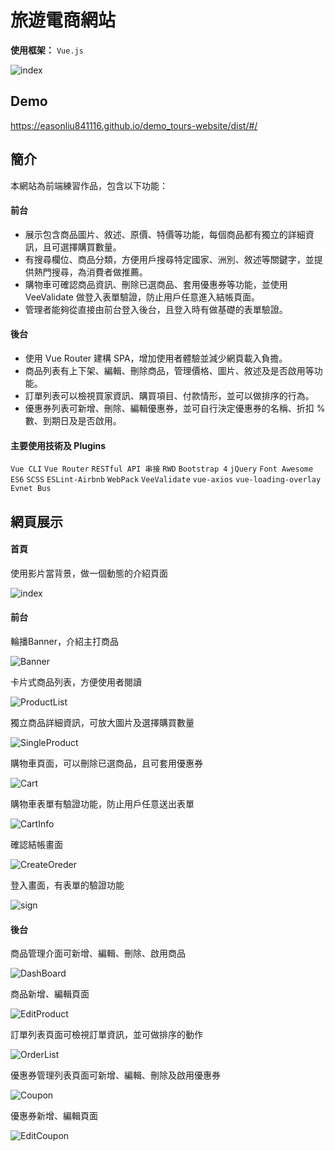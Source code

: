 # 旅遊電商網站

**使用框架：** `Vue.js`

![index](https://i.imgur.com/hufXuVi.png "index")

## Demo

<https://easonliu841116.github.io/demo_tours-website/dist/#/>

## 簡介

本網站為前端練習作品，包含以下功能：

#### 前台

* 展示包含商品圖片、敘述、原價、特價等功能，每個商品都有獨立的詳細資訊，且可選擇購買數量。
* 有搜尋欄位、商品分類，方便用戶搜尋特定國家、洲別、敘述等關鍵字，並提供熱門搜尋，為消費者做推薦。
* 購物車可確認商品資訊、刪除已選商品、套用優惠券等功能，並使用 VeeValidate 做登入表單驗證，防止用戶任意進入結帳頁面。
* 管理者能夠從直接由前台登入後台，且登入時有做基礎的表單驗證。

#### 後台

* 使用 Vue Router 建構 SPA，增加使用者體驗並減少網頁載入負擔。
* 商品列表有上下架、編輯、刪除商品，管理價格、圖片、敘述及是否啟用等功能。
* 訂單列表可以檢視買家資訊、購買項目、付款情形，並可以做排序的行為。
* 優惠券列表可新增、刪除、編輯優惠券，並可自行決定優惠券的名稱、折扣 % 數、到期日及是否啟用。

#### 主要使用技術及 Plugins

 `Vue CLI`  `Vue Router`  `RESTful API 串接`  `RWD`  `Bootstrap 4`  `jQuery`  `Font Awesome`  `ES6`  `SCSS`  `ESLint-Airbnb` `WebPack` `VeeValidate`  `vue-axios`  `vue-loading-overlay`  `Evnet Bus`

## 網頁展示

#### 首頁

使用影片當背景，做一個動態的介紹頁面

![index](https://i.imgur.com/hufXuVi.png "index")

#### 前台

輪播Banner，介紹主打商品

![Banner](https://i.imgur.com/Ql0yoW1.png "Banner")

卡片式商品列表，方便使用者閱讀

![ProductList](https://i.imgur.com/XLSx5m6.png "ProductList")

獨立商品詳細資訊，可放大圖片及選擇購買數量

![SingleProduct](https://i.imgur.com/nIla71p.png "SingleProduct")

購物車頁面，可以刪除已選商品，且可套用優惠券

![Cart](https://i.imgur.com/tuIwDL8.png "Cart")

購物車表單有驗證功能，防止用戶任意送出表單

![CartInfo](https://i.imgur.com/gnBhENN.png "CartInfo")

確認結帳畫面

![CreateOreder](https://i.imgur.com/XUI5xvd.png "CreateOreder")

登入畫面，有表單的驗證功能

![sign](https://i.imgur.com/kGNWUAL.png "sign")

#### 後台

商品管理介面可新增、編輯、刪除、啟用商品

![DashBoard](https://i.imgur.com/uHGUuwB.png "DashBoard")

商品新增、編輯頁面

![EditProduct](https://i.imgur.com/TN3mobz.png "EditProduct")

訂單列表頁面可檢視訂單資訊，並可做排序的動作

![OrderList](https://i.imgur.com/nyk0GDJ.png "OrderList")

優惠券管理列表頁面可新增、編輯、刪除及啟用優惠券

![Coupon](https://i.imgur.com/BHKSpXj.png "Coupon")

優惠券新增、編輯頁面

![EditCoupon](https://i.imgur.com/zTI8coU.png "EditCoupon")
